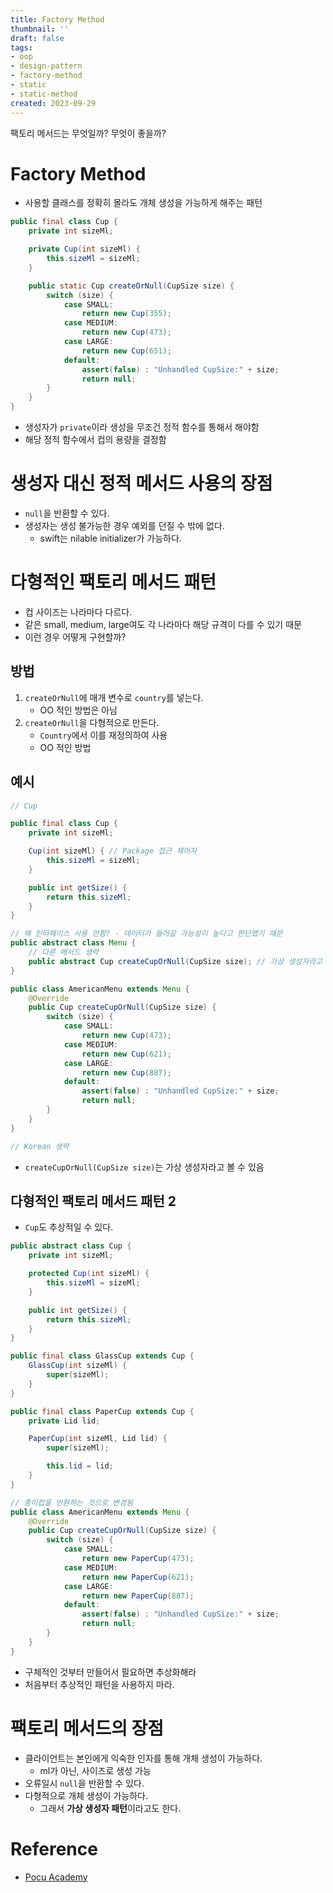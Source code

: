 ```yaml
---
title: Factory Method
thumbnail: ''
draft: false
tags:
- oop
- design-pattern
- factory-method
- static
- static-method
created: 2023-09-29
---
```


팩토리 메서드는 무엇일까? 무엇이 좋을까?

# Factory Method

* 사용할 클래스를 정확히 몰라도 개체 생성을 가능하게 해주는 패턴

````java
public final class Cup {
    private int sizeMl;

    private Cup(int sizeMl) {
        this.sizeMl = sizeMl;
    }

    public static Cup createOrNull(CupSize size) {
        switch (size) {
            case SMALL:
                return new Cup(355);
            case MEDIUM:
                return new Cup(473);
            case LARGE:
                return new Cup(651);
            default:
                assert(false) : "Unhandled CupSize:" + size;
                return null;
        }
    }
}
````

* 생성자가 `private`이라 생성을 무조건 정적 함수를 통해서 해야함
* 해당 정적 함수에서 컵의 용량을 결정함

# 생성자 대신 정적 메서드 사용의 장점

* `null`을 반환할 수 있다.
* 생성자는 생성 불가능한 경우 예외를 던질 수 밖에 없다.
  * swift는 nilable initializer가 가능하다.

# 다형적인 팩토리 메서드 패턴

* 컵 사이즈는 나라마다 다르다.
* 같은 small, medium, large여도 각 나라마다 해당 규격이 다를 수 있기 때문
* 이런 경우 어떻게 구현할까?

## 방법

1. `createOrNull`에 매개 변수로 `country`를 넣는다.
   * OO 적인 방법은 아님
1. `createOrNull`을 다형적으로 만든다.
   * `Country`에서 이를 재정의하여 사용
   * OO 적인 방법

## 예시

````java
// Cup

public final class Cup {
    private int sizeMl;

    Cup(int sizeMl) { // Package 접근 제어자
        this.sizeMl = sizeMl;
    }

    public int getSize() {
        return this.sizeMl;
    }
}

// 왜 인터페이스 사용 안함? - 데이터가 들어갈 가능성이 높다고 판단했기 때문
public abstract class Menu {
    // 다른 메서드 생략
    public abstract Cup createCupOrNull(CupSize size); // 가상 생성자라고 볼 수 있음
}

public class AmericanMenu extends Menu {
    @Override
    public Cup createCupOrNull(CupSize size) {
        switch (size) {
            case SMALL:
                return new Cup(473);
            case MEDIUM:
                return new Cup(621);
            case LARGE:
                return new Cup(887);
            default:
                assert(false) : "Unhandled CupSize:" + size;
                return null;
        }
    }
}

// Korean 생략
````

* `createCupOrNull(CupSize size)`는 가상 생성자라고 볼 수 있음

## 다형적인 팩토리 메서드 패턴 2

* `Cup`도 추상적일 수 있다.

````java
public abstract class Cup {
    private int sizeMl;

    protected Cup(int sizeMl) {
        this.sizeMl = sizeMl;
    }

    public int getSize() {
        return this.sizeMl;
    }
}

public final class GlassCup extends Cup {
    GlassCup(int sizeMl) {
        super(sizeMl);
    }
}

public final class PaperCup extends Cup {
    private Lid lid;

    PaperCup(int sizeMl, Lid lid) {
        super(sizeMl);

        this.lid = lid;
    }
}

// 종이컵을 반환하는 것으로 변경됨
public class AmericanMenu extends Menu {
    @Override
    public Cup createCupOrNull(CupSize size) {
        switch (size) {
            case SMALL:
                return new PaperCup(473);
            case MEDIUM:
                return new PaperCup(621);
            case LARGE:
                return new PaperCup(887);
            default:
                assert(false) : "Unhandled CupSize:" + size;
                return null;
        }
    }
}
````

* 구체적인 것부터 만들어서 필요하면 추상화해라
* 처음부터 추상적인 패턴을 사용하지 마라. 

# 팩토리 메서드의 장점

* 클라이언트는 본인에게 익숙한 인자를 통해 개체 생성이 가능하다.
  * ml가 아닌, 사이즈로 생성 가능
* 오류일시 `null`을 반환할 수 있다.
* 다형적으로 개체 생성이 가능하다.
  * 그래서 **가상 생성자 패턴**이라고도 한다.

# Reference

* [Pocu Academy](https://pocu.academy/ko)

